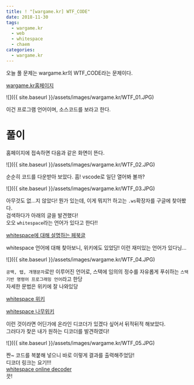 ```yaml
---
title: ! "[wargame.kr] WTF_CODE"
date: 2018-11-30
tags:
  - wargame.kr
  - web
  - whitespace
  - chaem
categories:
  - wargame.kr
---
```


오늘 풀 문제는 wargame.kr의 WTF_CODE라는 문제이다.  

[wargame.kr홈페이지](http://wargame.kr/challenge)

![]({{ site.baseurl }}/assets/images/wargame.kr/WTF_01.JPG)  

이건 프로그램 언어이며, 소스코드를 보라고 한다.

# 풀이

홈페이지에 접속하면 다음과 같은 화면이 뜬다.  

![]({{ site.baseurl }}/assets/images/wargame.kr/WTF_02.JPG)  

순순히 코드를 다운받아 보았다. 흠! vscode로 일단 열어봐 볼까?  

![]({{ site.baseurl }}/assets/images/wargame.kr/WTF_03.JPG)  

아무것도 없...지 않았다! 뭔가 있는데, 이게 뭐지?! 하고는 `.ws`확장자를 구글에 찾아봤다.  
검색하다가 아래의 글을 발견했다!  
오오 `whitespace`라는 언어가 있다고 한다!!  

[whitespace에 대해 설명하는 페북글](https://www.facebook.com/HakSec.Story/posts/%EA%B0%95%EC%9D%98hac%EC%95%88%EB%85%95%ED%95%98%EC%84%B8%EC%9A%94-%EB%8B%A4%EC%8B%9C%EB%8F%8C%EC%95%84%EC%98%A8-saynot%EC%9E%85%EB%8B%88%EB%8B%A4%EA%B7%B8%EB%8F%99%EC%95%88-%ED%95%99%EC%83%9D%EC%8B%A0%EB%B6%84%EC%97%90%EC%9E%88%EC%96%B4%EC%84%9C-%ED%8E%98%EC%9D%B4%EC%A7%80-%EA%B4%80%EB%A6%AC%EC%97%90-%EC%9E%88%EC%96%B4%EC%84%9C-%EC%86%8C%ED%99%80%ED%96%88%EC%97%88%EB%8A%94%EB%8D%B0%EB%8B%A4%EC%8B%9C-%EC%B4%88%EC%8B%AC%EC%9D%84-%EA%B0%96%EA%B3%A0-%EA%B8%80%EC%9D%84-%EC%9E%91%EC%84%B1%ED%95%B4%EB%82%98%EA%B0%80%EA%B2%A0%EC%8A%B5%EB%8B%88%EB%8B%A4%EC%98%A4/1238699326155384/)  

whitespace 언어에 대해 찾아보니, 위키에도 있었당! 이런 재미있는 언어가 있다닝...  

![]({{ site.baseurl }}/assets/images/wargame.kr/WTF_04.JPG)  

`공백, 탭, 개행문자`로만 이루어진 언어로, 스택에 임의의 정수를 자유롭게 푸쉬하는 `스택기반 명령어 프로그래밍 언어`라고 한당  
자세한 문법은 위키에 잘 나와있당  

[whitespace 위키](https://ko.wikipedia.org/wiki/%ED%99%94%EC%9D%B4%ED%8A%B8%EC%8A%A4%ED%8E%98%EC%9D%B4%EC%8A%A4_(%ED%94%84%EB%A1%9C%EA%B7%B8%EB%9E%98%EB%B0%8D_%EC%96%B8%EC%96%B4)) 

[whitespace 나무위키](https://namu.wiki/w/%ED%99%94%EC%9D%B4%ED%8A%B8%EC%8A%A4%ED%8E%98%EC%9D%B4%EC%8A%A4)  

이런 것이라면 어딘가에 온라인 디코더가 있겠다 싶어서 뒤적뒤적 해보았다.  
그러다가 찾은 내가 원하는 디코더를 발견하였다!  

![]({{ site.baseurl }}/assets/images/wargame.kr/WTF_05.JPG)  

짠~ 코드를 복붙해 넣으니 바로 이렇게 결과를 출력해주었당!  
디코더 링크는 요기!!!  
[whitespace online decoder](https://vii5ard.github.io/whitespace/)  
끗!  
